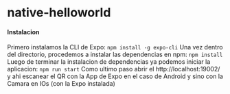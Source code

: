 # native-helloworld
#### Instalacion
Primero instalamos la CLI de Expo:
``` npm install -g expo-cli ```
Una vez dentro del directorio, procedemos a instalar las dependencias en npm:
``` npm install ```
Luego de terminar la instalacion de dependencias ya podemos iniciar la aplicacion:
``` npm run start ```
Como ultimo paso abrir el http://localhost:19002/ y ahi escanear el QR con la App de Expo en el caso de Android y sino con la Camara en IOs (con la Expo instalada)
